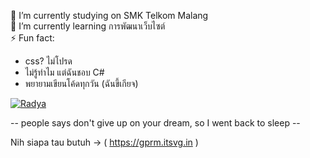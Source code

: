 🔭 I’m currently studying on SMK Telkom Malang<br>🌱 I’m currently learning การพัฒนาเว็บไซต์ <br>⚡ Fun fact: <ul><li>css? ไม่โปรด</li><li>ไม่รู้ทำไม แต่ฉันชอบ C#</li><li>พยายามเขียนโค้ดทุกวัน (ฉันขี้เกียจ)</li></ul> [![Radya](https://img.shields.io/badge/Instagram-%23E4405F.svg?logo=Instagram&logoColor=white)](https://instagram.com/r4dy.a) 

-- people says don't give up on your dream, so I went back to sleep -- 

 Nih siapa tau butuh -> ( https://gprm.itsvg.in )  <br>
 
